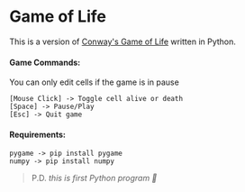 # Game of Life 
This is a version of [Conway's Game of Life](https://en.wikipedia.org/wiki/Conway%27s_Game_of_Life) written in Python.

#### Game Commands:
You can only edit cells if the game is in pause
```
[Mouse Click] -> Toggle cell alive or death
[Space] -> Pause/Play
[Esc] -> Quit game
```

#### Requirements:
```
pygame -> pip install pygame
numpy -> pip install numpy
```


> P.D. *this is first Python program :beer:* 
